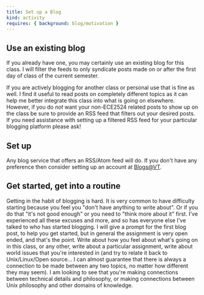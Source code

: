 ```yaml
---
title: Set up a Blog
kind: activity
requires: { background: blog/motivation }
---
```


## Use an existing blog

If you already have one, you may certainly use an existing blog for
this class.  I will filter the feeds to only syndicate posts made on
or after the first day of class of the current semester.

If you are actively blogging for another class or personal use that is
fine as well.  I find it useful to read posts on completely different
topics as it can help me better integrate this class into what is
going on elsewhere. However, if you do *not* want your non-ECE2524
related posts to show up on the class be sure to provide an RSS feed
that filters out your desired posts. If you need assistance with
setting up a filtered RSS feed for your particular blogging platform
please ask!

## Set up

Any blog service that offers an RSS/Atom feed will do. If you don't
have any preference then consider setting up an account at
[Blogs@VT](http://blogs.lt.vt.edu/).

## Get started, get into a routine

Getting in the habit of blogging is hard. It is very common to have
difficulty starting because you feel you "don't have anything to
write about". Or if you do that "it's not good enough" or you need
to "think more about it" first.  I've experienced all these excuses
and more, and so has everyone else I've talked to who has started
blogging. I will give a prompt for the first blog post, to help you
get started, but in general the assignment is very open ended, and
that's the point.  Write about how you feel about what's going on in
this class, or any other, write about a particular assignment, write
about world issues that you're interested in (and try to relate it
back to Unix/Linux/Open source... I can almost guarantee that there
is always a connection to be made between any two topics, no matter
how different they may seem). I am looking to see that you're making
connections between technical details and philosophy, or making
connections between Unix philosophy and other domains of knowledge.
  
